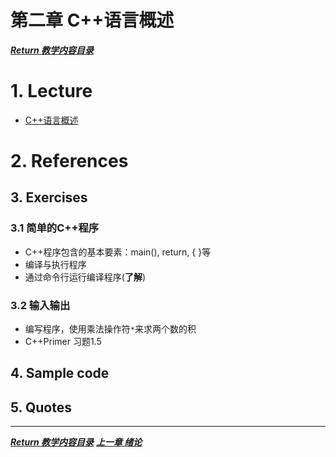 第二章 C++语言概述
===

[***Return 教学内容目录***](../../README.md)

# 1. Lecture
- [C++语言概述](/Ch2-C%2B%2B%E8%AF%AD%E8%A8%80%E6%A6%82%E8%BF%B0/c%2B%2B2.pdf)

# 2. References

## 3. Exercises
### 3.1 简单的C++程序
- C++程序包含的基本要素：main(), return, { }等
- 编译与执行程序
- 通过命令行运行编译程序(**了解**)
### 3.2 输入输出
- 编写程序，使用乘法操作符`*`来求两个数的积
- C++Primer 习题1.5

## 4. Sample code


## 5. Quotes

---
[***Return 教学内容目录***](../../README.md)	 [***上一章 绪论***](../Ch1-%E7%BB%AA%E8%AE%BA/Ch1Readme.md)
